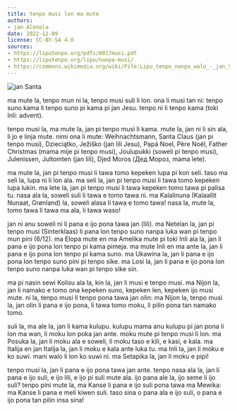 ```yaml
---
title: tenpo musi lon ma mute
authors:
- jan Alonola
date: 2022-12-09
license: CC-BY-SA 4.0
sources:
- https://liputenpo.org/pdfs/0017musi.pdf
- https://liputenpo.org/lipu/nanpa-musi/
- https://commons.wikimedia.org/wiki/File:Lipu_tenpo_nanpa_walo_-_jan_Santa.png
---
```


![jan Santa](https://upload.wikimedia.org/wikipedia/commons/7/7e/Lipu_tenpo_nanpa_walo_-_jan_Santa.png)

ma mute la, tenpo mun ni la, tenpo musi suli li lon. ona li musi tan ni: tenpo suno kama li tenpo suno pi kama pi jan Jesu. tenpo ni li tenpo kama (toki Inli: advent).

tenpo musi la, ma mute la, jan pi tenpo musi li kama. mute la, jan ni li sin ala, li jo e linja mute. nimi ona li mute: Weihnachtsmann, Santa Claus (jan pi tenpo musi), Dzieciątko, Ježiško (jan lili Jesu), Papá Noel, Père Noël, Father Christmas (mama mije pi tenpo musi), Joulupukki (soweli pi tenpo musi), Julenissen, Jultomten (jan lili), Djed Moros (Дед Мороз, mama lete).

ma mute la, jan pi tenpo musi li tawa tomo kepeken lupa pi kon seli. taso ma seli la, lupa ni li lon ala. ma seli la, jan pi tenpo musi li tawa tomo kepeken lupa lukin. ma lete la, jan pi tenpo musi li tawa kepeken tomo tawa pi palisa tu. nasa ala la, soweli suli li tawa e tomo tawa ni. ma Kalalinuna (Kalaallit Nunaat, Grønland) la, soweli alasa li tawa e tomo tawa! nasa la, mute la, tomo tawa li tawa ma ala, li tawa waso!

jan ni anu soweli ni li pana e ijo pona tawa jan (lili). ma Netelan la, jan pi tenpo musi (Sinterklaas) li pana lon tenpo suno nanpa luka wan pi tenpo mun pini (6/12). ma Elopa mute en ma Amelika mute pi toki Inli ala la, jan li pana e ijo pona lon tenpo pi kama pimeja. ma mute Inli en ma ante la, jan li pana e ijo pona lon tenpo pi kama suno. ma Ukawina la, jan li pana e ijo pona lon tenpo suno pini pi tenpo sike. ma Losi la, jan li pana e ijo pona lon tenpo suno nanpa luka wan pi tenpo sike sin.

ma pi nasin sewi Kolisu ala la, kin la, jan li musi e tenpo musi. ma Nijon la, jan li namako e tomo ona kepeken suno, kepeken len, kepeken ijo musi mute. ni la, tenpo musi li tenpo pona tawa jan olin: ma Nijon la, tenpo musi la, jan olin li pana e ijo pona, li tawa tomo moku, li pilin pona tan namako tomo.

suli la, ma ale la, jan li kama kulupu. kulupu mama anu kulupu pi jan pona li lon ma wan, li moku lon poka jan ante. moku mute pi tenpo musi li lon. ma Posuka la, jan li moku ala e soweli, li moku taso e kili, e kasi, e kala. ma Italija en jan Italija la, jan li moku e kala ante luka tu. ma Inli la, jan li moku e ko suwi. mani walo li lon ko suwi ni. ma Setapika la, jan li moku e pipi!

tenpo musi la, jan li pana e ijo pona tawa jan ante. tenpo nasa ala la, jan li pana e ijo suli, e ijo lili, e ijo pi suli mute ala. ijo pana ale la, ijo seme li ijo suli? tenpo pini mute la, ma Kanse li pana e ijo suli pona tawa ma Mewika: ma Kanse li pana e meli kiwen suli. taso sina o pana ala e ijo suli, o pana e ijo pona tan pilin insa sina!
